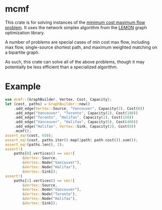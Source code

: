 # mcmf
This crate is for solving instances of the [minimum cost maximum flow problem](https://en.wikipedia.org/wiki/Minimum-cost_flow_problem).
It uses the network simplex algorithm from the [LEMON](http://lemon.cs.elte.hu/trac/lemon) graph optimization library.

A number of problems are special cases of min cost max flow, including max flow, single-source shortest path, and maximum weighted matching on a bipartite graph.

As such, this crate can solve all of the above problems, though it may potentially be less efficient than a specialized algorithm.

# Example
```rust
use mcmf::{GraphBuilder, Vertex, Cost, Capacity};
let (cost, paths) = GraphBuilder::new()
    .add_edge(Vertex::Source, "Vancouver", Capacity(2), Cost(0))
    .add_edge("Vancouver", "Toronto", Capacity(2), Cost(100))
    .add_edge("Toronto", "Halifax", Capacity(1), Cost(150))
    .add_edge("Vancouver", "Halifax", Capacity(5), Cost(400))
    .add_edge("Halifax", Vertex::Sink, Capacity(2), Cost(0))
    .mcmf();
assert_eq!(cost, 650);
assert_eq!(cost, paths.iter().map(|path| path.cost()).sum());
assert_eq!(paths.len(), 2);
assert!(
    paths[0].vertices() == vec![
        &Vertex::Source,
        &Vertex::Node("Vancouver"),
        &Vertex::Node("Halifax"),
        &Vertex::Sink]);
assert!(
    paths[1].vertices() == vec![
        &Vertex::Source,
        &Vertex::Node("Vancouver"),
        &Vertex::Node("Toronto"),
        &Vertex::Node("Halifax"),
        &Vertex::Sink]);
```
